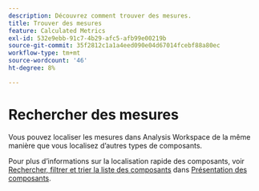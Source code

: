 ```yaml
---
description: Découvrez comment trouver des mesures.
title: Trouver des mesures
feature: Calculated Metrics
exl-id: 532e9ebb-91c7-4b29-afc5-afb99e00219b
source-git-commit: 35f2812c1a1a4eed090e04d67014fcebf88a80ec
workflow-type: tm+mt
source-wordcount: '46'
ht-degree: 8%

---
```


# Rechercher des mesures

Vous pouvez localiser les mesures dans Analysis Workspace de la même manière que vous localisez d’autres types de composants.

Pour plus d’informations sur la localisation rapide des composants, voir [Rechercher, filtrer et trier la liste des composants](/help/analyze/analysis-workspace/components/analysis-workspace-components.md#search-filter-and-sort-the-component-list) dans [Présentation des composants](/help/analyze/analysis-workspace/components/analysis-workspace-components.md).

